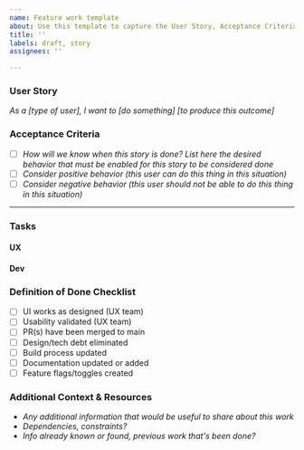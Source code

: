 ```yaml
---
name: Feature work template
about: Use this template to capture the User Story, Acceptance Criteria, Tasks, and Definition of Done associated with feature work
title: ''
labels: draft, story
assignees: ''

---
```


### User Story
_As a [type of user], I want to [do something] [to produce this outcome]_

### Acceptance Criteria
- [ ] _How will we know when this story is done?  List here the desired behavior that must be enabled for this story to be considered done_
- [ ] _Consider positive behavior (this user can do this thing in this situation)_
- [ ] _Consider negative behavior (this user should not be able to do this thing in this situation)_

-----------------------------------------

### Tasks
#### UX

#### Dev

### Definition of Done Checklist
- [ ] UI works as designed (UX team)
- [ ] Usability validated (UX team)
- [ ] PR(s) have been merged to main
- [ ] Design/tech debt eliminated
- [ ] Build process updated
- [ ] Documentation updated or added
- [ ] Feature flags/toggles created

### Additional Context & Resources
* _Any additional information that would be useful to share about this work_
* _Dependencies, constraints?_
* _Info already known or found, previous work that's been done?_
